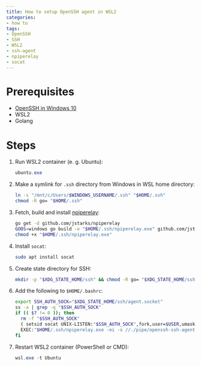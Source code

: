 ```yaml
---
title: How to setup OpenSSH agent in WSL2
categories:
- how to
tags:
- OpenSSH
- SSH
- WSL2
- ssh-agent
- npiperelay
- socat
---
```

# Prerequisites
- [OpenSSH in Windows 10](/notes/openssh_windows10)
- WSL2
- Golang

# Steps
1. Run WSL2 container (e. g. Ubuntu):
    ```powershell
    ubuntu.exe
    ```
2. Make a symlink for `.ssh` directory from Windows in WSL home directory:
    ```bash
    ln -s "/mnt/c/Users/$WINDOWS_USERNAME/.ssh" "$HOME/.ssh"
    chmod -R go= "$HOME/.ssh"
    ```
3. Fetch, build and install [npiperelay]:
    ```bash
    go get -d github.com/jstarks/npiperelay
    GOOS=windows go build -o "$HOME/.ssh/npiperelay.exe" github.com/jstarks/npiperelay
    chmod +x "$HOME/.ssh/npiperelay.exe"
    ```
4. Install `socat`:
    ```bash
    sudo apt install socat
    ```
5. Create state directory for SSH:
    ```bash
    mkdir -p "$XDG_STATE_HOME/ssh" && chmod -R go= "$XDG_STATE_HOME/ssh"
    ```
6. Add the following to `$HOME/.bashrc`:
    ```bash
    export SSH_AUTH_SOCK="$XDG_STATE_HOME/ssh/agent.socket"
    ss -a | grep -q "$SSH_AUTH_SOCK"
    if (( $? != 0 )); then
      rm -f "$SSH_AUTH_SOCK"
      ( setsid socat UNIX-LISTEN:"$SSH_AUTH_SOCK",fork,user=$USER,umask=077 \
      EXEC:"$HOME/.ssh/npiperelay.exe -ei -s //./pipe/openssh-ssh-agent",nofork & ) >/dev/null 2>&1
    fi
    ```
7. Restart WSL2 container (PowerShell or CMD):
    ```powershell
    wsl.exe -t Ubuntu
    ```

[npiperelay]: https://github.com/jstarks/npiperelay "jstarks/npiperelay — GitHub"
